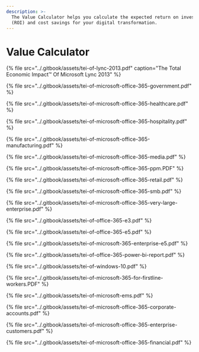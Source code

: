```yaml
---
description: >-
  The Value Calculator helps you calculate the expected return on investment
  (ROI) and cost savings for your digital transformation.
---
```


# Value Calculator

{% file src="../.gitbook/assets/tei-of-lync-2013.pdf" caption="The Total Economic Impact™ Of Microsoft Lync 2013" %}

{% file src="../.gitbook/assets/tei-of-microsoft-office-365-government.pdf" %}

{% file src="../.gitbook/assets/tei-of-microsoft-office-365-healthcare.pdf" %}

{% file src="../.gitbook/assets/tei-of-microsoft-office-365-hospitality.pdf" %}

{% file src="../.gitbook/assets/tei-of-microsoft-office-365-manufacturing.pdf" %}

{% file src="../.gitbook/assets/tei-of-microsoft-office-365-media.pdf" %}

{% file src="../.gitbook/assets/tei-of-microsoft-office-365-ppm.PDF" %}

{% file src="../.gitbook/assets/tei-of-microsoft-office-365-retail.pdf" %}

{% file src="../.gitbook/assets/tei-of-microsoft-office-365-smb.pdf" %}

{% file src="../.gitbook/assets/tei-of-microsoft-office-365-very-large-enterprise.pdf" %}

{% file src="../.gitbook/assets/tei-of-office-365-e3.pdf" %}

{% file src="../.gitbook/assets/tei-of-office-365-e5.pdf" %}

{% file src="../.gitbook/assets/tei-of-microsoft-365-enterprise-e5.pdf" %}

{% file src="../.gitbook/assets/tei-of-office-365-power-bi-report.pdf" %}

{% file src="../.gitbook/assets/tei-of-windows-10.pdf" %}

{% file src="../.gitbook/assets/tei-of-microsoft-365-for-firstline-workers.PDF" %}

{% file src="../.gitbook/assets/tei-of-microsoft-ems.pdf" %}

{% file src="../.gitbook/assets/tei-of-microsoft-office-365-corporate-accounts.pdf" %}

{% file src="../.gitbook/assets/tei-of-microsoft-office-365-enterprise-customers.pdf" %}

{% file src="../.gitbook/assets/tei-of-microsoft-office-365-financial.pdf" %}

